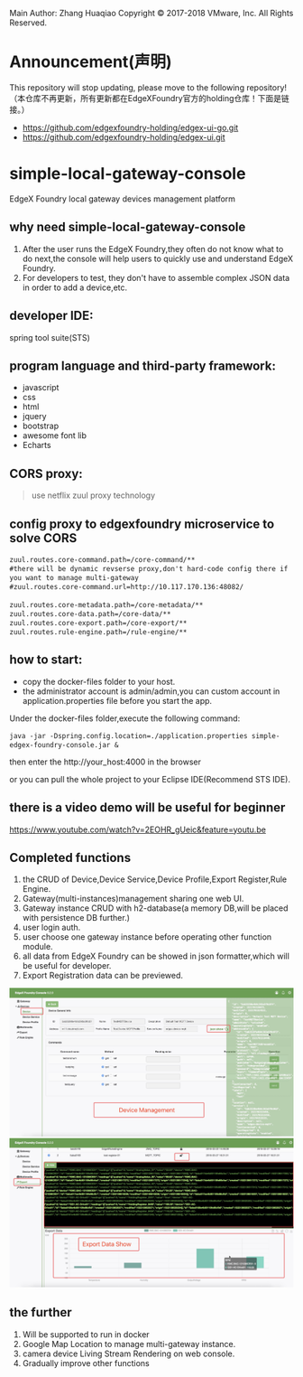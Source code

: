 Main Author: Zhang Huaqiao
Copyright © 2017-2018 VMware, Inc. All Rights Reserved.

# Announcement(声明)

This repository will stop updating, please move to the following repository!
（本仓库不再更新，所有更新都在EdgeXFoundry官方的holding仓库！下面是链接。）

*   https://github.com/edgexfoundry-holding/edgex-ui-go.git
*   https://github.com/edgexfoundry-holding/edgex-ui.git

# simple-local-gateway-console
EdgeX Foundry local gateway devices management platform


## why need simple-local-gateway-console

1.  After the user runs the EdgeX Foundry,they often do not know what to do next,the console will help users to quickly use and understand EdgeX Foundry.
2. For developers to test, they don't have to assemble complex JSON data in order to add a device,etc.


## developer IDE:

spring tool suite(STS)
[](https://spring.io/tools "spring tool suite") 

## program language and third-party framework:

*   javascript
*   css
*   html
*   jquery
*   bootstrap
*   awesome font lib
*   Echarts

## CORS proxy:

> use netflix zuul proxy technology


## config proxy to edgexfoundry microservice to solve CORS

	zuul.routes.core-command.path=/core-command/**
	#there will be dynamic revserse proxy,don't hard-code config there if you want to manage multi-gateway
	#zuul.routes.core-command.url=http://10.117.170.136:48082/

	zuul.routes.core-metadata.path=/core-metadata/**
	zuul.routes.core-data.path=/core-data/**
	zuul.routes.core-export.path=/core-export/**
	zuul.routes.rule-engine.path=/rule-engine/**

## how to start:

*   copy the docker-files folder to your host.
*   the administrator account is admin/admin,you can custom account in application.properties file before you start the app.

Under the docker-files folder,execute the following command:

	java -jar -Dspring.config.location=./application.properties simple-edgex-foundry-console.jar &

	
then enter the http://your_host:4000 in the browser

or you can  pull the whole project to your Eclipse IDE(Recommend STS IDE).


## there is a video demo will be useful for beginner

https://www.youtube.com/watch?v=2EOHR_gUeic&feature=youtu.be

## Completed functions

1.  the CRUD of Device,Device Service,Device Profile,Export Register,Rule Engine.
2.  Gateway(multi-instances)management sharing one web UI.
3.  Gateway instance CRUD with h2-database(a memory DB,will be placed with persistence DB further.)
4.  user login auth.
5.  user choose one gateway instance before operating other function module.
6.  all data from EdgeX Foundry can be showed in json formatter,which will be useful for developer.
7.  Export Registration data can be previewed.

![altText](https://raw.githubusercontent.com/badboy-huaqiao/simple-local-gateway-console/master/image/device.png)  
![altText](https://raw.githubusercontent.com/badboy-huaqiao/simple-local-gateway-console/master/image/export_data_show.png) 

## the further 

1.  Will be supported to run in docker
2.  Google Map Location to manage multi-gateway instance.
3.  camera device Living Stream Rendering on web console.
4.  Gradually improve other functions






